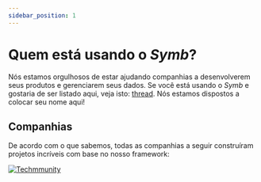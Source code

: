 ```yaml
---
sidebar_position: 1
---
```


# Quem está usando o _Symb_?

Nós estamos orgulhosos de estar ajudando companhias a desenvolverem seus produtos e gerenciarem seus dados. Se você está usando o _Symb_ e gostaria de ser listado aqui, veja isto: [thread](https://github.com/techmmunity/symbiosis/issues/198). Nós estamos dispostos a colocar seu nome aqui!
## Companhias

De acordo com o que sabemos, todas as companhias a seguir construíram projetos incríveis com base no nosso framework:

[![Techmmunity](https://img.shields.io/badge/Techmmunity-01d2ce?style=for-the-badge)](https://mentorship.techmmunity.com.br/)
